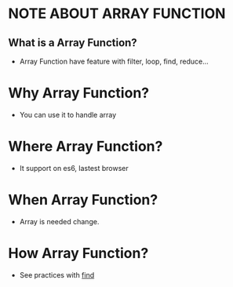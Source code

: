 # NOTE ABOUT ARRAY FUNCTION

## What is a Array Function?

* Array Function have feature with filter, loop, find, reduce...

# Why Array Function?

* You can use it to handle array

# Where Array Function?

* It support on es6, lastest browser

# When Array Function?

* Array is needed change.

# How Array Function?

* See practices with [find](https://ponyfoo.com/articles/es6-array-extensions-in-depth#arrayprototypefind)